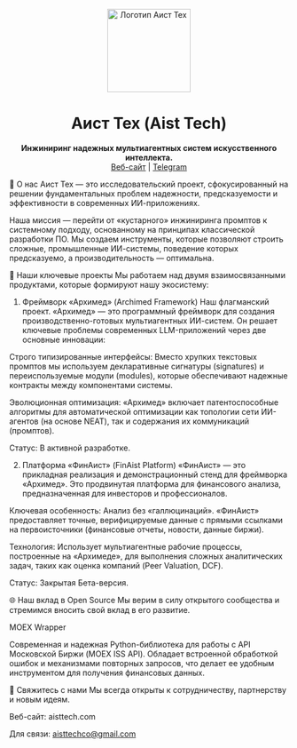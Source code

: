 <p align="center">
<img src="https://www.google.com/search?q=https://i.imgur.com/your-logo-placeholder.png](https://www.aisttech.com/images/altlogotransparent%202%20(2).svg" alt="Логотип Аист Тех" width="150"/>
</p>

<h1 align="center">Аист Тех (Aist Tech)</h1>

<p align="center">
<strong>Инжиниринг надежных мультиагентных систем искусственного интеллекта.</strong>
<br />
<a href="https://aisttech.com/">Веб-сайт</a> | <a href="https://t.me/your_telegram_channel">Telegram</a>
</p>

👋 О нас
Аист Тех — это исследовательский проект, сфокусированный на решении фундаментальных проблем надежности, предсказуемости и эффективности в современных ИИ-приложениях.

Наша миссия — перейти от «кустарного» инжиниринга промптов к системному подходу, основанному на принципах классической разработки ПО. Мы создаем инструменты, которые позволяют строить сложные, промышленные ИИ-системы, поведение которых предсказуемо, а производительность — оптимальна.

🚀 Наши ключевые проекты
Мы работаем над двумя взаимосвязанными продуктами, которые формируют нашу экосистему:

1. Фреймворк «Архимед» (Archimed Framework)
Наш флагманский проект. «Архимед» — это программный фреймворк для создания производственно-готовых мультиагентных ИИ-систем. Он решает ключевые проблемы современных LLM-приложений через две основные инновации:

Строго типизированные интерфейсы: Вместо хрупких текстовых промптов мы используем декларативные сигнатуры (signatures) и переиспользуемые модули (modules), которые обеспечивают надежные контракты между компонентами системы.

Эволюционная оптимизация: «Архимед» включает патентоспособные алгоритмы для автоматической оптимизации как топологии сети ИИ-агентов (на основе NEAT), так и содержания их коммуникаций (промптов).

Статус: В активной разработке.

2. Платформа «ФинАист» (FinAist Platform)
«ФинАист» — это прикладная реализация и демонстрационный стенд для фреймворка «Архимед». Это продвинутая платформа для финансового анализа, предназначенная для инвесторов и профессионалов.

Ключевая особенность: Анализ без «галлюцинаций». «ФинАист» предоставляет точные, верифицируемые данные с прямыми ссылками на первоисточники (финансовые отчеты, новости, данные биржи).

Технология: Использует мультиагентные рабочие процессы, построенные на «Архимеде», для выполнения сложных аналитических задач, таких как оценка компаний (Peer Valuation, DCF).

Статус: Закрытая Бета-версия.

🌐 Наш вклад в Open Source
Мы верим в силу открытого сообщества и стремимся вносить свой вклад в его развитие.

MOEX Wrapper

Современная и надежная Python-библиотека для работы с API Московской Биржи (MOEX ISS API). Обладает встроенной обработкой ошибок и механизмами повторных запросов, что делает ее удобным инструментом для получения финансовых данных.

🔗 Свяжитесь с нами
Мы всегда открыты к сотрудничеству, партнерству и новым идеям.

Веб-сайт: aisttech.com

Для связи: aisttechco@gmail.com

